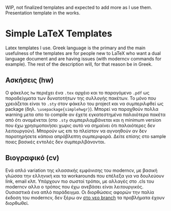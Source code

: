 WIP, not finalized templates and expected to add more as I use them. Presentation template in the works.

# Simple LaTeX Templates

Latex templates I use. Greek language is the primary and the main usefulness of the templates are for people new to LaTeX who want a dual language document and are having issues (with moderncv commands for example). The rest of the description will, for that reason be in Greek.

## Ασκήσεις (hw)
Ο φάκελος `hw` περιέχει ένα `.tex` αρχέιο και το παραγόμενο `.pdf` ως παραδείγματα των δυνατοτήτων της συλλογής πακέτων. Το μόνο που χρειάζεται είναι το `.sty` στον φάκελο του project και να συμπεριλφθεί ως package (δηλ. `\usepackage{simplehwgr}`). 
Μπορεί να παραχθούν πολλα warning μετα απο το compile αν έχετε εγκατεστημένα παλαιότερα πακέτα από ότι αναμένεται (στο `.sty` συμπεριλαμβάνεται και η minimum version που έχω χρησιμοποιήσει χωρις αυτό να σημαίνει ότι παλαιότερες δεν λειτουργούν). Μπορούν ως επι το πλείστον να αγνοηθούν αν δεν παρατηρήσετε κάποια απρόβλεπτη συμπεριφορά. Δείτε επίσης στο sample ποιες βασικές εντολές δεν συμπεριλβάνονται.

## Βιογραφικό (cv)
Ενά απλό variation της κλασσικής εμφάνισης του moderncv, με βασική γλώσσα την ελληνική και τα workarounds που επέλεξα για να δουλεύουν link, email κλπ. Υπάρχουν πιο σωστοί τρόποι, με αλλαγές στο .cls του moderncv αλλα ο τρόπος που έχω ανεβάσει είναι λειτουργικός. Ουσιαστικά ένα απλό παράδειγμα. Οι διορθώσεις αφορών την παλία έκδοση του moderncv, δεν ξέρω αν [στο νεο branch](https://github.com/moderncv/moderncv/tree/master) τα προβλήματα έχουν διορθωθεί.
